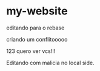 # my-website

editando para o rebase

criando um conflitooooo

123 quero ver vcs!!!

Editando com malicia no local side.


